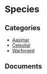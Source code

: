 # Species

## Categories
- [Aasimar](./Aasimar/README.md)
- [Celestial](./Celestial/README.md)
- [Warforged](./Warforged/README.md)

## Documents
